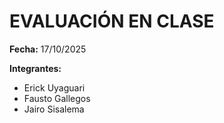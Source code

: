 # EVALUACIÓN EN CLASE

**Fecha:** 17/10/2025  

**Integrantes:**  
- Erick Uyaguari  
- Fausto Gallegos  
- Jairo Sisalema  
